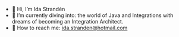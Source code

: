 - 👋 Hi, I’m Ida Strandén
- 🌱 I’m currently diving into: the world of Java and Integrations with dreams of becoming an Integration Architect.
- 📩 How to reach me: ida.stranden@hotmail.com
<!---
IdaStranden/IdaStranden is a ✨ special ✨ repository because its `README.md` (this file) appears on your GitHub profile.
You can click the Preview link to take a look at your changes.
--->
